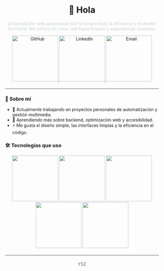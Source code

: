 <!-- Título centrado -->
<h1 align="center">👋 Hola</h1>

<!-- Descripción -->
<p align="center" style="color:#c9d1d9">
  Desarrollador web apasionado por la simplicidad, la eficiencia y el diseño funcional.
  Me enfoco en crear interfaces limpias y experiencias intuitivas.
</p>

<!-- Íconos de redes sociales -->
<p align="center">
  <a href="https://github.com/tuusuario" target="_blank">
    <img alt="GitHub" src="https://img.shields.io/badge/GitHub-ffffff?style=flat&logo=github&logoColor=000000" width="150"/>
  </a>
  <a href="https://www.linkedin.com/in/tuusuario/" target="_blank">
    <img alt="LinkedIn" src="https://img.shields.io/badge/LinkedIn-ffffff?style=flat&logo=linkedin&logoColor=0A66C2" width="150"/>
  </a>
  <a href="mailto:tuemail@ejemplo.com">
    <img alt="Email" src="https://img.shields.io/badge/Email-ffffff?style=flat&logo=gmail&logoColor=D14836" width="150"/>
  </a>
</p>

<!-- Separador -->
<hr style="border: 0; height: 1px; background: #444; margin: 20px 0;" />

<!-- Bio corta -->
### 🧠 Sobre mí

- 🔭 Actualmente trabajando en proyectos personales de automatización y gestión multimedia.
- 🌱 Aprendiendo más sobre backend, optimización web y accesibilidad.
- ⚡ Me gusta el diseño simple, las interfaces limpias y la eficiencia en el código.

<!-- Tecnologías -->
### 🛠 Tecnologías que uso

<p align="center">
  <img src="https://img.shields.io/badge/HTML5-ffffff?style=flat&logo=html5&logoColor=E34F26" width="150"
  <img src="https://img.shields.io/badge/CSS3-ffffff?style=flat&logo=css3&logoColor=1572B6" width="150"/>
  <img src="https://img.shields.io/badge/JavaScript-ffffff?style=flat&logo=javascript&logoColor=F7DF1E" width="150"/>
  <img src="https://img.shields.io/badge/Node.js-ffffff?style=flat&logo=node.js&logoColor=339933" width="150"/>
  <img src="https://img.shields.io/badge/Electron-ffffff?style=flat&logo=electron&logoColor=47848F" width="150"/>
  <img src="https://img.shields.io/badge/Sass-ffffff?style=flat&logo=sass&logoColor=CC6699" width="150"/>
</p>

<!-- Separador -->
<hr style="border: 0; height: 1px; background: #444; margin: 20px 0;" />

<!-- Footer -->
<p align="center" style="color:#666">
  YSZ
</p>
